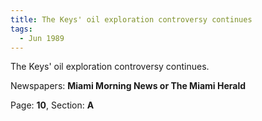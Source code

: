 ```yaml
---  
title: The Keys' oil exploration controversy continues  
tags:  
  - Jun 1989  
---  
```

  
The Keys' oil exploration controversy continues.  
  
Newspapers: **Miami Morning News or The Miami Herald**  
  
Page: **10**, Section: **A** 
